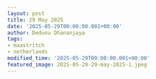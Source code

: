 ```yaml
---
layout: post
title: 29 May 2025
date: '2025-05-29T00:00:00.001+00:00'
author: Dedunu Dhananjaya
tags:
- maastritch
- netherlands 
modified_time: '2025-05-29T00:00:00.001+00:00'
featured_image: 2025-05-29-29-may-2025-1.jpeg
---
```

